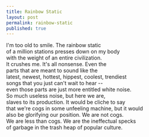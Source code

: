 ```yaml
---
title: Rainbow Static
layout: post
permalink: rainbow-static
published: true
---
```

I'm too old to smile. The rainbow static  
of a million stations presses down on my body  
with the weight of an entire civilization.  
It crushes me. It's all nonsense. Even the  
parts that are meant to sound like the  
latest, newest, hottest, hippest, coolest, trendiest  
songs that you just can't wait to hear --  
even those parts are just more entitled white noise.  
So much useless noise, but here we are,  
slaves to its production. It would be cliche to say  
that we're cogs in some unfeeling machine, but it would  
also be glorifying our position. We are not cogs.  
We are less than cogs. We are the ineffectual specks  
of garbage in the trash heap of popular culture.